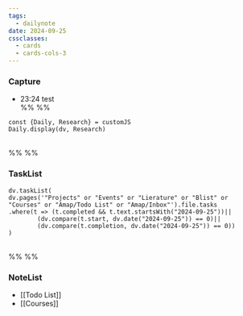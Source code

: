 ```yaml
---
tags:
  - dailynote
date: 2024-09-25
cssclasses:
  - cards
  - cards-cols-3
---
```

### Capture    

- 23:24 test
<br>%% %%
```dataviewjs
const {Daily, Research} = customJS
Daily.display(dv, Research)
```
<br>%% %%
### TaskList 
```dataviewjs
dv.taskList(
dv.pages('"Projects" or "Events" or "Lierature" or "Blist" or "Courses" or "Amap/Todo List" or "Amap/Inbox"').file.tasks
.where(t => (t.completed && t.text.startsWith("2024-09-25"))||
		(dv.compare(t.start, dv.date("2024-09-25")) == 0)||
		(dv.compare(t.completion, dv.date("2024-09-25")) == 0))
)
```
<br>%% %%
### NoteList
- [[Todo List]]
- [[Courses]]


